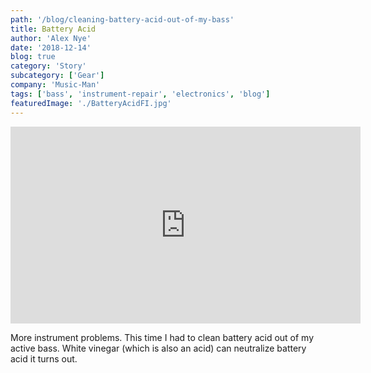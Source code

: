 ```yaml
---
path: '/blog/cleaning-battery-acid-out-of-my-bass'
title: Battery Acid
author: 'Alex Nye'
date: '2018-12-14'
blog: true
category: 'Story' 
subcategory: ['Gear']
company: 'Music-Man'
tags: ['bass', 'instrument-repair', 'electronics', 'blog']
featuredImage: './BatteryAcidFI.jpg'
---
```

<iframe width="560" height="315" src="https://www.youtube-nocookie.com/embed/WmgMVN2gTtw" frameborder="0" allow="accelerometer; autoplay; encrypted-media; gyroscope; picture-in-picture" allowfullscreen></iframe>

More instrument problems. This time I had to clean battery acid out of my active bass. White vinegar (which is also an acid) can neutralize battery acid it turns out. 

